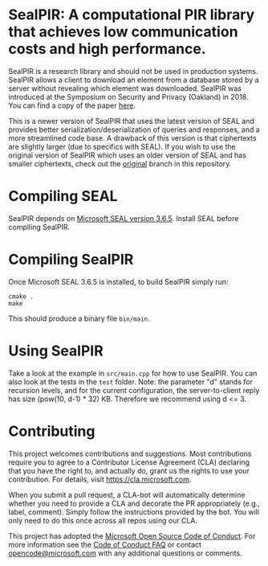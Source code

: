# SealPIR: A computational PIR library that achieves low communication costs and high performance.

SealPIR is a research library and should not be used in production systems. 
SealPIR allows a client to download an element from a database stored by a server without
revealing which element was downloaded. SealPIR was introduced at 
the Symposium on Security and Privacy (Oakland) in 2018. You can find
a copy of the paper [here](https://eprint.iacr.org/2017/1142.pdf).

This is a newer version of SealPIR that uses the latest version of SEAL
and provides better serialization/deserialization of queries and responses,
and a more streamlined code base. A drawback of this version is that ciphertexts 
are slightly larger (due to specifics with SEAL). If you wish to use the 
original version of SealPIR which uses an older version of SEAL and has smaller
ciphertexts, check out the [original](https://github.com/microsoft/SealPIR/tree/original) 
branch in this repository.

# Compiling SEAL

SealPIR depends on [Microsoft SEAL version 3.6.5](https://github.com/microsoft/SEAL/tree/3.6.5).
Install SEAL before compiling SealPIR.

# Compiling SealPIR

Once Microsoft SEAL 3.6.5 is installed, to build SealPIR simply run:

	cmake .
	make
	
This should produce a binary file ``bin/main``.

# Using SealPIR

Take a look at the example in `src/main.cpp` for how to use SealPIR. 
You can also look at the tests in the `test` folder.
Note: the parameter "d" stands for recursion levels, and for the current 
configuration, the server-to-client reply has size (pow(10, d-1) * 32) KB. 
Therefore we recommend using d <= 3.  

# Contributing

This project welcomes contributions and suggestions.  Most contributions require you to agree to a
Contributor License Agreement (CLA) declaring that you have the right to, and actually do, grant us
the rights to use your contribution. For details, visit https://cla.microsoft.com.

When you submit a pull request, a CLA-bot will automatically determine whether you need to provide
a CLA and decorate the PR appropriately (e.g., label, comment). Simply follow the instructions
provided by the bot. You will only need to do this once across all repos using our CLA.

This project has adopted the [Microsoft Open Source Code of Conduct](https://opensource.microsoft.com/codeofconduct/).
For more information see the [Code of Conduct FAQ](https://opensource.microsoft.com/codeofconduct/faq/) or
contact [opencode@microsoft.com](mailto:opencode@microsoft.com) with any additional questions or comments.
